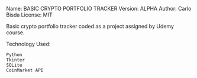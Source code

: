 Name: BASIC CRYPTO PORTFOLIO TRACKER
Version: ALPHA
Author: Carlo Bisda
License: MIT

Basic crypto portfolio tracker coded as a project assigned by Udemy course.

Technology Used:

    Python
    Tkinter
    SQLite
    CoinMarket API
